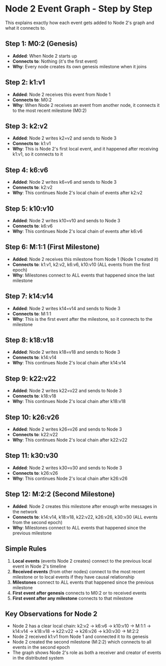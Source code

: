 # Node 2 Event Graph - Step by Step

This explains exactly how each event gets added to Node 2's graph and what it connects to.

## Step 1: M0:2 (Genesis)
- **Added**: When Node 2 starts up
- **Connects to**: Nothing (it's the first event)
- **Why**: Every node creates its own genesis milestone when it joins

## Step 2: k1:v1
- **Added**: Node 2 receives this event from Node 1
- **Connects to**: M0:2
- **Why**: When Node 2 receives an event from another node, it connects it to the most recent milestone (M0:2)

## Step 3: k2:v2
- **Added**: Node 2 writes k2=v2 and sends to Node 3
- **Connects to**: k1:v1
- **Why**: This is Node 2's first local event, and it happened after receiving k1:v1, so it connects to it

## Step 4: k6:v6
- **Added**: Node 2 writes k6=v6 and sends to Node 3
- **Connects to**: k2:v2
- **Why**: This continues Node 2's local chain of events after k2:v2

## Step 5: k10:v10
- **Added**: Node 2 writes k10=v10 and sends to Node 3
- **Connects to**: k6:v6
- **Why**: This continues Node 2's local chain of events after k6:v6

## Step 6: M:1:1 (First Milestone)
- **Added**: Node 2 receives this milestone from Node 1 (Node 1 created it)
- **Connects to**: k1:v1, k2:v2, k6:v6, k10:v10 (ALL events from the first epoch)
- **Why**: Milestones connect to ALL events that happened since the last milestone

## Step 7: k14:v14
- **Added**: Node 2 writes k14=v14 and sends to Node 3
- **Connects to**: M:1:1
- **Why**: This is the first event after the milestone, so it connects to the milestone

## Step 8: k18:v18
- **Added**: Node 2 writes k18=v18 and sends to Node 3
- **Connects to**: k14:v14
- **Why**: This continues Node 2's local chain after k14:v14

## Step 9: k22:v22
- **Added**: Node 2 writes k22=v22 and sends to Node 3
- **Connects to**: k18:v18
- **Why**: This continues Node 2's local chain after k18:v18

## Step 10: k26:v26
- **Added**: Node 2 writes k26=v26 and sends to Node 3
- **Connects to**: k22:v22
- **Why**: This continues Node 2's local chain after k22:v22

## Step 11: k30:v30
- **Added**: Node 2 writes k30=v30 and sends to Node 3
- **Connects to**: k26:v26
- **Why**: This continues Node 2's local chain after k26:v26

## Step 12: M:2:2 (Second Milestone)
- **Added**: Node 2 creates this milestone after enough write messages in the network
- **Connects to**: k14:v14, k18:v18, k22:v22, k26:v26, k30:v30 (ALL events from the second epoch)
- **Why**: Milestones connect to ALL events that happened since the previous milestone

## Simple Rules

1. **Local events** (events Node 2 creates) connect to the previous local event in Node 2's timeline
2. **Received events** (from other nodes) connect to the most recent milestone or to local events if they have causal relationship
3. **Milestones** connect to ALL events that happened since the previous milestone
4. **First event after genesis** connects to M0:2 or to received events
5. **First event after any milestone** connects to that milestone

## Key Observations for Node 2

- Node 2 has a clear local chain: k2:v2 → k6:v6 → k10:v10 → M:1:1 → k14:v14 → k18:v18 → k22:v22 → k26:v26 → k30:v30 → M:2:2
- Node 2 received k1:v1 from Node 1 and connected it to its genesis
- Node 2 created the second milestone (M:2:2) which connects to all events in the second epoch
- The graph shows Node 2's role as both a receiver and creator of events in the distributed system 